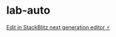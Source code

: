# lab-auto

[Edit in StackBlitz next generation editor ⚡️](https://stackblitz.com/~/github.com/affulisaac/lab-auto)